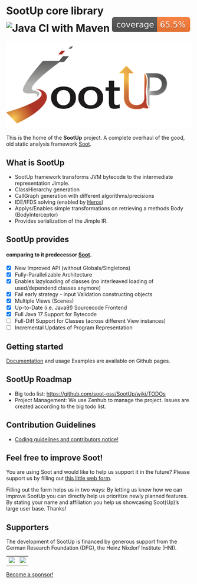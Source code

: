 # SootUp core library ![Java CI with Maven](https://github.com/soot-oss/SootUp/workflows/Java%20CI%20with%20Maven/badge.svg?branch=develop) ![Coverage](.github/badges/jacoco.svg)

![Logo](logo.png)

This is the home of the **SootUp** project.
A complete overhaul of the good, old static analysis framework [Soot](https://github.com/soot-oss/soot).

## What is SootUp
- SootUp framework transforms JVM bytecode to the intermediate representation Jimple.
- ClassHierarchy generation
- CallGraph generation with different algorithms/precisions
- IDE/IFDS solving (enabled by [Heros](https://github.com/Sable/heros))
- Applys/Enables simple transformations on retrieving a methods Body (BodyInterceptor)
- Provides serialization of the Jimple IR.

## SootUp provides
#### comparing to it predecessor [Soot](https://github.com/soot-oss/soot).
- [x] New Improved API (without Globals/Singletons)
- [x] Fully-Parallelizable Architecture
- [x] Enables lazyloading of classes (no interleaved loading of used/dependend classes anymore)
- [x] Fail early strategy - input Validation constructing objects
- [x] Multiple Views (Scenes)
- [x] Up-to-Date (i.e. Java8!) Sourcecode Frontend
- [x] Full Java 17 Support for Bytecode
- [ ] Full-Diff Support for Classes (across different View instances)
- [ ] Incremental Updates of Program Representation 

## Getting started
[Documentation](https://soot-oss.github.io/SootUp/) and usage Examples are available on Github pages.

## SootUp Roadmap
- Big todo list: https://github.com/soot-oss/SootUp/wiki/TODOs
- Project Management: We use Zenhub to manage the project. Issues are created according to the big todo list.

## Contribution Guidelines 

- [Coding guidelines and contributors notice!](../../wiki/contribution-to-SootUp)



## Feel free to improve Soot!
You are using Soot and would like to help us support it in the future?
Please support us by filling out [this little web form](http://TODO/).

Filling out the form helps us in two ways:
By letting us know how we can improve SootUp you can directly help us prioritize newly planned features.
By stating your name and affiliation you help us showcasing Soot(Up)’s large user base. Thanks!

## Supporters
The development of SootUp is financed by generous support from the German Research Foundation (DFG),
the Heinz Nixdorf Institute (HNI).

<table border="0">
<tr>
<td><img src="https://soot-oss.github.io/soot/images/dfg_logo_englisch_blau_en.jpg" width="250" > </td>
<td><img src="https://soot-oss.github.io/soot/images/Heinz_Nixdorf_Institut_Logo_CMYK.jpg" width="250" ></td>
</tr>
</table>

[Become a sponsor!](https://github.com/sponsors/soot-oss)
